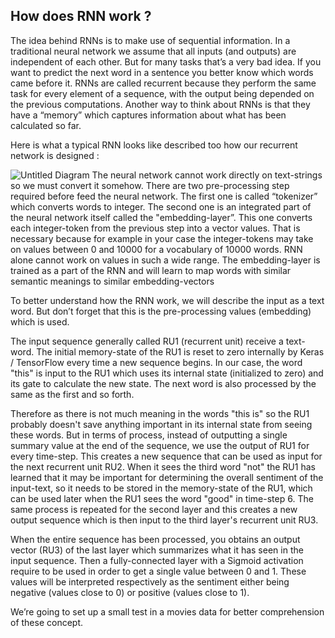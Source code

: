 ## How does RNN work ? 

The idea behind RNNs is to make use of sequential information. In a traditional neural network we assume that all inputs (and outputs) are independent of each other. But for many tasks that’s a very bad idea. If you want to predict the next word in a sentence you better know which words came before it. RNNs are called recurrent because they perform the same task for every element of a sequence, with the output being depended on the previous computations. Another way to think about RNNs is that they have a “memory” which captures information about what has been calculated so far. 

Here is what a typical RNN looks like described too how our recurrent network is designed :


![Untitled Diagram](https://user-images.githubusercontent.com/51121757/83359559-d9915100-a372-11ea-8656-b5f063d66c43.png)
The neural network cannot work directly on text-strings so we must convert it somehow. There are two pre-processing step required before feed the neural network. The first one is called “tokenizer” which converts words to integer. The second one is an integrated part of the neural network itself called the "embedding-layer”. This one converts each integer-token from the previous step into a vector values. 
That is necessary because for example in your case the integer-tokens may take on values between 0 and 10000 for a vocabulary of 10000 words. RNN alone cannot work on values in such a wide range. The embedding-layer is trained as a part of the RNN and will learn to map words with similar semantic meanings to similar embedding-vectors

To better understand how the RNN work, we will describe the input as a text word. But don’t forget that this is the pre-processing values (embedding) which is used.

The input sequence generally called RU1 (recurrent unit) receive a text-word. The initial memory-state of the RU1 is reset to zero internally by Keras / TensorFlow every time a new sequence begins. In our case, the word "this" is input to the RU1 which uses its internal state (initialized to zero) and its gate to calculate the new state. The next word is also processed by the same as the first and so forth. 

Therefore as there is not much meaning in the words "this is" so the RU1 probably doesn't save anything important in its internal state from seeing these words. But in terms of process, instead of outputting a single summary value at the end of the sequence, we use the output of RU1 for every time-step. This creates a new sequence that can be used as input for the next recurrent unit RU2. 
When it sees the third word "not" the RU1 has learned that it may be important for determining the overall sentiment of the input-text, so it needs to be stored in the memory-state of the RU1, which can be used later when the RU1 sees the word "good" in time-step 6.
The same process is repeated for the second layer and this creates a new output sequence which is then input to the third layer's recurrent unit RU3. 

When the entire sequence has been processed, you obtains an output vector (RU3) of the last layer  which summarizes what it has seen in the input sequence. Then a fully-connected layer with a Sigmoid activation require to be used in order to get a single value between 0 and 1. These values will be interpreted respectively as the sentiment either being negative (values close to 0) or positive (values close to 1).


We’re going to set up a small test in a movies data for better comprehension of these concept. 

